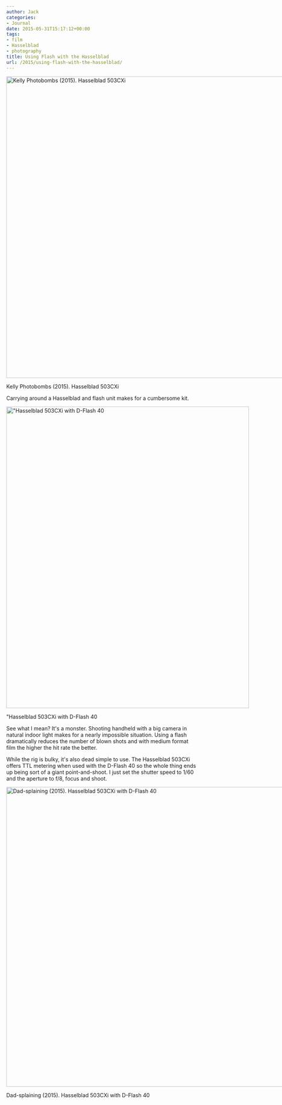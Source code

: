 ```yaml
---
author: Jack
categories:
- Journal
date: 2015-05-31T15:17:12+00:00
tags:
- film
- Hasselblad
- photography
title: Using Flash with the Hasselblad
url: /2015/using-flash-with-the-hasselblad/
---
```


<div id="attachment_4550" style="width: 801px" class="wp-caption alignnone">
  <a href="/img/2015/06/flash-with-hasselblad.jpg"><img class="size-full wp-image-4550" src="/img/2015/06/flash-with-hasselblad.jpg" alt="Kelly Photobombs (2015). Hasselblad 503CXi" width="791" height="800" srcset="/img/2015/06/flash-with-hasselblad.jpg 791w, /img/2015/06/flash-with-hasselblad-297x300.jpg 297w, /img/2015/06/flash-with-hasselblad-768x777.jpg 768w" sizes="(max-width: 791px) 100vw, 791px" /></a>
  
  <p class="wp-caption-text">
    Kelly Photobombs (2015). Hasselblad 503CXi
  </p>
</div>

Carrying around a Hasselblad and flash unit makes for a cumbersome kit.

<div id="attachment_4551" style="width: 654px" class="wp-caption alignnone">
  <a href="/img/2015/06/503CXi-with-flash.jpg"><img class="size-full wp-image-4551" src="/img/2015/06/503CXi-with-flash.jpg" alt="&quot;Hasselblad 503CXi with D-Flash 40" width="644" height="800" srcset="/img/2015/06/503CXi-with-flash.jpg 644w, /img/2015/06/503CXi-with-flash-242x300.jpg 242w" sizes="(max-width: 644px) 100vw, 644px" /></a>
  
  <p class="wp-caption-text">
    "Hasselblad 503CXi with D-Flash 40
  </p>
</div>

See what I mean? It's a monster. Shooting handheld with a big camera in natural indoor light makes for a nearly impossible situation. Using a flash dramatically reduces the number of blown shots and with medium format film the higher the hit rate the better.

While the rig is bulky, it's also dead simple to use. The Hasselblad 503CXi offers TTL metering when used with the D-Flash 40 so the whole thing ends up being sort of a giant point-and-shoot. I just set the shutter speed to 1/60 and the aperture to f/8, focus and shoot.

<div id="attachment_4553" style="width: 810px" class="wp-caption alignnone">
  <a href="/img/2015/06/dad-in-chair-hasselblad.jpg"><img class="size-full wp-image-4553" src="/img/2015/06/dad-in-chair-hasselblad.jpg" alt="Dad-splaining (2015). Hasselblad 503CXi with D-Flash 40" width="800" height="795" srcset="/img/2015/06/dad-in-chair-hasselblad.jpg 800w, /img/2015/06/dad-in-chair-hasselblad-150x150.jpg 150w, /img/2015/06/dad-in-chair-hasselblad-300x298.jpg 300w, /img/2015/06/dad-in-chair-hasselblad-768x763.jpg 768w" sizes="(max-width: 800px) 100vw, 800px" /></a>
  
  <p class="wp-caption-text">
    Dad-splaining (2015). Hasselblad 503CXi with D-Flash 40
  </p>
</div>